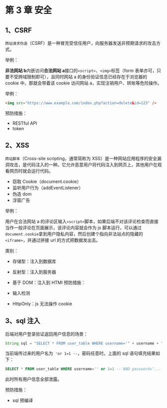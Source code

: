 # 第 3 章 安全

## 1、CSRF

`跨站请求伪造`（CSRF）是一种冒充受信任用户，向服务器发送非预期请求的攻击方式。

举例：

**非法网站 b**内嵌访问**合法网站 a**接口的`<script>`、`<img>`标签（form 表单亦可，只要不受跨域限制即可），且同时网站 a 的身份验证信息已经存在于浏览器的 cookie 中，那就会带着该 cookie 访问网站 a，实现注销用户、转账等危险操作。

举例：

```html
<img src="https://www.example.com/index.php?action=delete&id=123" />
```

预防措施：

- RESTful API
- token

## 2、XSS

`跨站脚本`（Cross-site scripting，通常简称为 XSS）是一种网站应用程序的安全漏洞攻击，是代码注入的一种。它允许恶意用户将代码注入到网页上，其他用户在观看网页时就会运行代码。

- 窃取 Cookie（document.cookie）
- 监听用户行为（addEventListener）
- 伪造 dom
- 浮窗广告

举例：

用户在合法网站 a 的评论区输入`<script>`脚本，如果后端不对该评论检查而直接当作一般评论在页面展示，该评论内容就会作为 js 脚本运行，可以通过`document.cookie`拿到用户隐私内容，然后创建个指向非法站点的隐藏的`<iframe>`，并通过拼接 url 的方式把数据发出去。

类别：

- 存储型：注入到数据库
- 反射型：注入到服务器
- 基于 DOM：注入到 HTMl
  预防措施：

- 输入检测
- HttpOnly：js 无法操作 cookie

## 3、sql 注入

后端对用户登录验证返回用户信息的场景：

```java
String sql = "SELECT * FROM user_table WHERE username='" + username + "' AND password='" + password + "'";
```

当前端传过来的用户名为` 'or 1=1 --`，密码任意时。上面的 sql 语句填充结果如下：

```sql
SELECT * FROM user_table WHERE username='' or 1=1 --'AND password=‘...
```

此时所有用户信息全部泄露。

预防措施：

- sql 预编译
